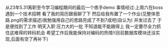 从23年5.31离职至今学习编程期间的最后一个练手demo 事情经过:上周六在boss遇到一个技术招聘 看了我的简历跟我聊了下 然后给我布置了一个作业(见整体思路.png的需求描述)我勉强用自己的思路完成了不到7成吧(自认为) 并发过去了 于是便找到了工作 明天入职
压力大的一批 不知道能不能跟得上   我一定要尽全力抓住这难得的转码机会  希望工作后我能保持对编码的热情!(目前数据库模块还没实现,后面有空了再补下)
